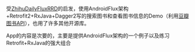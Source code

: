 受[ZhihuDailyFluxRRD](https://github.com/lsxiao/ZhihuDailyFluxRRD)的启发，使用AndroidFlux架构+Retrofit2+RxJava+Dagger2写的搜索图书和查看图书信息的Demo（利用[豆瓣图书API](https://developers.douban.com/wiki/?title=book_v2)），也用了许多其他开源库。

App的内容是次要的，主要是提供AndroidFlux架构的一个例子以及练习Retrofit+RxJava的强大组合
